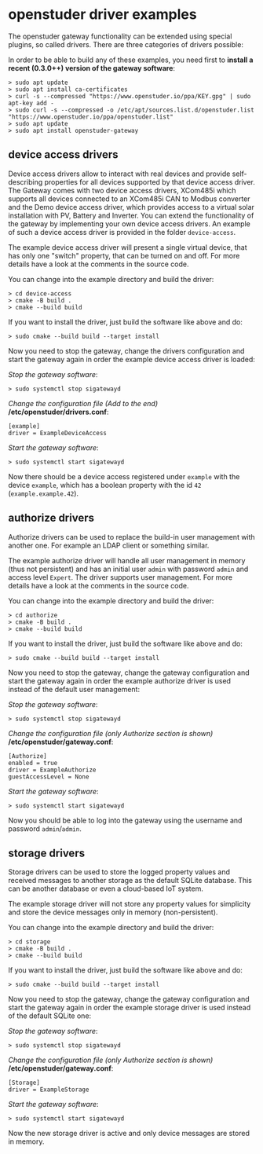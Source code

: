 # openstuder driver examples

The openstuder gateway functionality can be extended using special plugins, so called drivers. There are three categories of drivers possible:

In order to be able to build any of these examples, you need first to **install a recent (0.3.0++) version of the gateway software**:

```
> sudo apt update
> sudo apt install ca-certificates
> curl -s --compressed "https://www.openstuder.io/ppa/KEY.gpg" | sudo apt-key add -
> sudo curl -s --compressed -o /etc/apt/sources.list.d/openstuder.list "https://www.openstuder.io/ppa/openstuder.list"
> sudo apt update
> sudo apt install openstuder-gateway
```

## device access drivers

Device access drivers allow to interact with real devices and provide self-describing properties for all devices supported by that device access driver. The Gateway
comes with two device access drivers, XCom485i which supports all devices connected to an XCom485i CAN to Modbus converter and the Demo  device access driver, which 
provides access to a virtual solar installation with PV, Battery and Inverter. You can extend the functionality of the gateway by implementing your own device access
drivers. An example of such a device access driver is provided in the folder `device-access`.

The example device access driver will present a single virtual device, that has only one "switch" property, that can be turned on and off. For more details have a look 
at the comments in the source code.

You can change into the example directory and build the driver:

```
> cd device-access
> cmake -B build .
> cmake --build build
```

If you want to install the driver, just build the software like above and do:

```
> sudo cmake --build build --target install
```

Now you need to stop the gateway, change the drivers configuration and start the gateway again in order the example device access driver is loaded:

*Stop the gateway software*:

```
> sudo systemctl stop sigatewayd 
```

*Change the configuration file (Add to the end)* **/etc/openstuder/drivers.conf**:

```
[example]
driver = ExampleDeviceAccess
```

*Start the gateway software*:

```
> sudo systemctl start sigatewayd 
```

Now there should be a device access registered under `example` with the device `example`, which has a boolean property with the id `42` (`example.example.42`).


## authorize drivers

Authorize drivers can be used to replace the build-in user management with another one. For example an LDAP client or something similar.

The example authorize driver will handle all user management in memory (thus not persistent) and has an initial user `admin` with password `admin` and access level `Expert`. The driver 
supports user management. For more details have a look at the comments in the source code.

You can change into the example directory and build the driver:

```
> cd authorize
> cmake -B build .
> cmake --build build
```

If you want to install the driver, just build the software like above and do:

```
> sudo cmake --build build --target install
```

Now you need to stop the gateway, change the gateway configuration and start the gateway again in order the example authorize driver is used instead of the default user management:

*Stop the gateway software*:

```
> sudo systemctl stop sigatewayd 
```

*Change the configuration file (only Authorize section is shown)* **/etc/openstuder/gateway.conf**:

```
[Authorize]
enabled = true
driver = ExampleAuthorize
guestAccessLevel = None
```

*Start the gateway software*:

```
> sudo systemctl start sigatewayd 
```

Now you should be able to log into the gateway using the username and password `admin`/`admin`.


## storage drivers

Storage drivers can be used to store the logged property values and received messages to another storage as the default SQLite database. This can be another database or even a cloud-based
IoT system.

The example storage driver will not store any property values for simplicity and store the device messages only in memory (non-persistent).

You can change into the example directory and build the driver:

```
> cd storage
> cmake -B build .
> cmake --build build
```

If you want to install the driver, just build the software like above and do:

```
> sudo cmake --build build --target install
```

Now you need to stop the gateway, change the gateway configuration and start the gateway again in order the example storage driver is used instead of the default SQLite one:

*Stop the gateway software*:

```
> sudo systemctl stop sigatewayd 
```

*Change the configuration file (only Authorize section is shown)* **/etc/openstuder/gateway.conf**:

```
[Storage]
driver = ExampleStorage
```

*Start the gateway software*:

```
> sudo systemctl start sigatewayd 
```

Now the new storage driver is active and only device messages are stored in memory.
